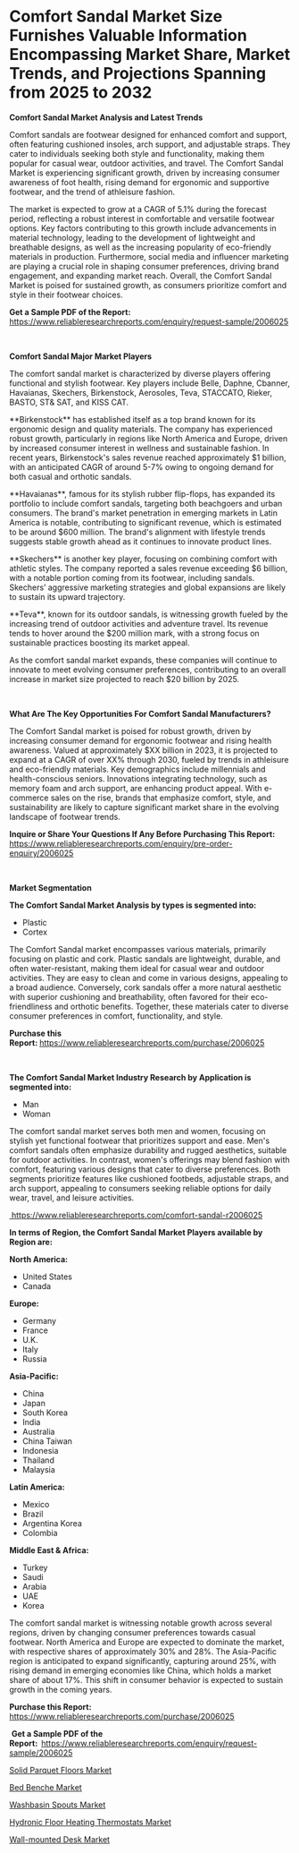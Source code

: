 <p><h1>Comfort Sandal Market Size Furnishes Valuable Information Encompassing Market Share, Market Trends, and Projections Spanning from 2025 to 2032</h1></p><p><strong>Comfort Sandal Market Analysis and Latest Trends</strong></p>
<p><p>Comfort sandals are footwear designed for enhanced comfort and support, often featuring cushioned insoles, arch support, and adjustable straps. They cater to individuals seeking both style and functionality, making them popular for casual wear, outdoor activities, and travel. The Comfort Sandal Market is experiencing significant growth, driven by increasing consumer awareness of foot health, rising demand for ergonomic and supportive footwear, and the trend of athleisure fashion.</p><p>The market is expected to grow at a CAGR of 5.1% during the forecast period, reflecting a robust interest in comfortable and versatile footwear options. Key factors contributing to this growth include advancements in material technology, leading to the development of lightweight and breathable designs, as well as the increasing popularity of eco-friendly materials in production. Furthermore, social media and influencer marketing are playing a crucial role in shaping consumer preferences, driving brand engagement, and expanding market reach. Overall, the Comfort Sandal Market is poised for sustained growth, as consumers prioritize comfort and style in their footwear choices.</p></p>
<p><strong>Get a Sample PDF of the Report:&nbsp;</strong> <a href="https://www.reliableresearchreports.com/enquiry/request-sample/2006025?utm_campaign=10&utm_medium=2&utm_source=Github&utm_content=ia&utm_term=10022025&utm_id=comfort-sandal">https://www.reliableresearchreports.com/enquiry/request-sample/2006025</a></p>
<p>&nbsp;</p>
<p><strong>Comfort Sandal Major Market Players</strong></p>
<p><p>The comfort sandal market is characterized by diverse players offering functional and stylish footwear. Key players include Belle, Daphne, Cbanner, Havaianas, Skechers, Birkenstock, Aerosoles, Teva, STACCATO, Rieker, BASTO, ST& SAT, and KISS CAT. </p><p>**Birkenstock** has established itself as a top brand known for its ergonomic design and quality materials. The company has experienced robust growth, particularly in regions like North America and Europe, driven by increased consumer interest in wellness and sustainable fashion. In recent years, Birkenstock's sales revenue reached approximately $1 billion, with an anticipated CAGR of around 5-7% owing to ongoing demand for both casual and orthotic sandals.</p><p>**Havaianas**, famous for its stylish rubber flip-flops, has expanded its portfolio to include comfort sandals, targeting both beachgoers and urban consumers. The brand's market penetration in emerging markets in Latin America is notable, contributing to significant revenue, which is estimated to be around $600 million. The brand's alignment with lifestyle trends suggests stable growth ahead as it continues to innovate product lines.</p><p>**Skechers** is another key player, focusing on combining comfort with athletic styles. The company reported a sales revenue exceeding $6 billion, with a notable portion coming from its footwear, including sandals. Skechers’ aggressive marketing strategies and global expansions are likely to sustain its upward trajectory.</p><p>**Teva**, known for its outdoor sandals, is witnessing growth fueled by the increasing trend of outdoor activities and adventure travel. Its revenue tends to hover around the $200 million mark, with a strong focus on sustainable practices boosting its market appeal.</p><p>As the comfort sandal market expands, these companies will continue to innovate to meet evolving consumer preferences, contributing to an overall increase in market size projected to reach $20 billion by 2025.</p></p>
<p>&nbsp;</p>
<p><strong>What Are The Key Opportunities For Comfort Sandal Manufacturers?</strong></p>
<p><p>The Comfort Sandal market is poised for robust growth, driven by increasing consumer demand for ergonomic footwear and rising health awareness. Valued at approximately $XX billion in 2023, it is projected to expand at a CAGR of over XX% through 2030, fueled by trends in athleisure and eco-friendly materials. Key demographics include millennials and health-conscious seniors. Innovations integrating technology, such as memory foam and arch support, are enhancing product appeal. With e-commerce sales on the rise, brands that emphasize comfort, style, and sustainability are likely to capture significant market share in the evolving landscape of footwear trends.</p></p>
<p><strong>Inquire or Share Your Questions If Any Before Purchasing This Report:</strong> <a href="https://www.reliableresearchreports.com/enquiry/pre-order-enquiry/2006025?utm_campaign=10&utm_medium=2&utm_source=Github&utm_content=ia&utm_term=10022025&utm_id=comfort-sandal">https://www.reliableresearchreports.com/enquiry/pre-order-enquiry/2006025</a></p>
<p>&nbsp;</p>
<p><strong>Market Segmentation</strong></p>
<p><strong>The Comfort Sandal Market Analysis by types is segmented into:</strong></p>
<p><ul><li>Plastic</li><li>Cortex</li></ul></p>
<p><p>The Comfort Sandal market encompasses various materials, primarily focusing on plastic and cork. Plastic sandals are lightweight, durable, and often water-resistant, making them ideal for casual wear and outdoor activities. They are easy to clean and come in various designs, appealing to a broad audience. Conversely, cork sandals offer a more natural aesthetic with superior cushioning and breathability, often favored for their eco-friendliness and orthotic benefits. Together, these materials cater to diverse consumer preferences in comfort, functionality, and style.</p></p>
<p><strong>Purchase this Report:&nbsp;</strong><a href="https://www.reliableresearchreports.com/purchase/2006025?utm_campaign=10&utm_medium=2&utm_source=Github&utm_content=ia&utm_term=10022025&utm_id=comfort-sandal">https://www.reliableresearchreports.com/purchase/2006025</a></p>
<p>&nbsp;</p>
<p><strong>The Comfort Sandal Market Industry Research by Application is segmented into:</strong></p>
<p><ul><li>Man</li><li>Woman</li></ul></p>
<p><p>The comfort sandal market serves both men and women, focusing on stylish yet functional footwear that prioritizes support and ease. Men's comfort sandals often emphasize durability and rugged aesthetics, suitable for outdoor activities. In contrast, women's offerings may blend fashion with comfort, featuring various designs that cater to diverse preferences. Both segments prioritize features like cushioned footbeds, adjustable straps, and arch support, appealing to consumers seeking reliable options for daily wear, travel, and leisure activities.</p></p>
<p><a href="https://www.reliableresearchreports.com/comfort-sandal-r2006025?utm_campaign=10&utm_medium=2&utm_source=Github&utm_content=ia&utm_term=10022025&utm_id=comfort-sandal">&nbsp;https://www.reliableresearchreports.com/comfort-sandal-r2006025</a></p>
<p><strong>In terms of Region, the Comfort Sandal Market Players available by Region are:</strong></p>
<p>
    <p> <strong> North America: </strong>
        <ul>
            <li>United States</li>
            <li>Canada</li>
        </ul>
        </p> 
    <p> <strong> Europe: </strong>
        <ul>
            <li>Germany</li>
            <li>France</li>
            <li>U.K.</li>
            <li>Italy</li>
            <li>Russia</li>
        </ul>
        </p> 
    <p> <strong> Asia-Pacific: </strong>
        <ul>
            <li>China</li>
            <li>Japan</li>
            <li>South Korea</li>
            <li>India</li>
            <li>Australia</li>
            <li>China Taiwan</li>
            <li>Indonesia</li>
            <li>Thailand</li>
            <li>Malaysia</li>
        </ul>
        </p> 
    <p> <strong> Latin America: </strong>
        <ul>
            <li>Mexico</li>
            <li>Brazil</li>
            <li>Argentina Korea</li>
            <li>Colombia</li>
        </ul>
        </p> 
    <p> <strong> Middle East & Africa: </strong>
        <ul>
            <li>Turkey</li>
            <li>Saudi</li>
            <li>Arabia</li>
            <li>UAE</li>
            <li>Korea</li>
        </ul>
    </p>
    </p>
<p><p>The comfort sandal market is witnessing notable growth across several regions, driven by changing consumer preferences towards casual footwear. North America and Europe are expected to dominate the market, with respective shares of approximately 30% and 28%. The Asia-Pacific region is anticipated to expand significantly, capturing around 25%, with rising demand in emerging economies like China, which holds a market share of about 17%. This shift in consumer behavior is expected to sustain growth in the coming years.</p></p>
<p><strong>Purchase this Report: </strong><a href="https://www.reliableresearchreports.com/purchase/2006025?utm_campaign=10&utm_medium=2&utm_source=Github&utm_content=ia&utm_term=10022025&utm_id=comfort-sandal">https://www.reliableresearchreports.com/purchase/2006025</a></p>
<p>&nbsp;<strong>Get a Sample PDF of the Report:&nbsp;&nbsp;</strong><a href="https://www.reliableresearchreports.com/enquiry/request-sample/2006025?utm_campaign=10&utm_medium=2&utm_source=Github&utm_content=ia&utm_term=10022025&utm_id=comfort-sandal">https://www.reliableresearchreports.com/enquiry/request-sample/2006025</a></p>
<p><strong></strong></p>
<p><p><a href="https://github.com/berbelsagwan/Market-Research-Report-List-1/blob/main/solid-parquet-floors-market.md?utm_campaign=10&utm_medium=2&utm_source=Github&utm_content=ia&utm_term=10022025&utm_id=comfort-sandal">Solid Parquet Floors Market</a></p><p><a href="https://github.com/boyermaragaret8392/Market-Research-Report-List-1/blob/main/bed-benche-market.md?utm_campaign=10&utm_medium=2&utm_source=Github&utm_content=ia&utm_term=10022025&utm_id=comfort-sandal">Bed Benche Market</a></p><p><a href="https://github.com/tselahiara/Market-Research-Report-List-1/blob/main/washbasin-spouts-market.md?utm_campaign=10&utm_medium=2&utm_source=Github&utm_content=ia&utm_term=10022025&utm_id=comfort-sandal">Washbasin Spouts Market</a></p><p><a href="https://github.com/waverlyam689/Market-Research-Report-List-1/blob/main/hydronic-floor-heating-thermostats-market.md?utm_campaign=10&utm_medium=2&utm_source=Github&utm_content=ia&utm_term=10022025&utm_id=comfort-sandal">Hydronic Floor Heating Thermostats Market</a></p><p><a href="https://github.com/anuellaruska/Market-Research-Report-List-1/blob/main/wall-mounted-desk-market.md?utm_campaign=10&utm_medium=2&utm_source=Github&utm_content=ia&utm_term=10022025&utm_id=comfort-sandal">Wall-mounted Desk Market</a></p></p>